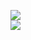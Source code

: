 [![](https://img.shields.io/badge/Made%20With-Github%20Spray-lightgrey.svg?style=for-the-badge&logo=github)](https://github.com/Annihil/github-spray#23941)  
[![](https://i.imgur.com/2DrTn0Z.gif)](https://github.com/Annihil/github-spray)